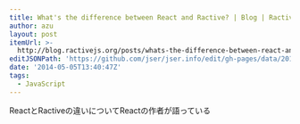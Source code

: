 ```yaml
---
title: What's the difference between React and Ractive? | Blog | Ractive.js
author: azu
layout: post
itemUrl: >-
  http://blog.ractivejs.org/posts/whats-the-difference-between-react-and-ractive/
editJSONPath: 'https://github.com/jser/jser.info/edit/gh-pages/data/2014/05/index.json'
date: '2014-05-05T13:40:47Z'
tags:
  - JavaScript
---
```

ReactとRactiveの違いについてReactの作者が語っている
